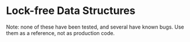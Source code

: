 Lock-free Data Structures
================

Note: none of these have been tested, and several have known bugs.  Use them as a reference, not as production code.
